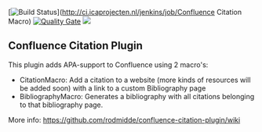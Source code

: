 [![Build Status](http://ci.icaprojecten.nl/jenkins/buildStatus/icon?job=Confluence%20Citation%20Macro)](http://ci.icaprojecten.nl/jenkins/job/Confluence Citation Macro)
[![Quality Gate](http://ci.icaprojecten.nl/api/badges/gate?key=nl.mdlware.confluence.plugins.citation)](http://ci.icaprojecten.nl/dashboard/index/nl.mdlware.confluence.plugins.citation)
<img src="http://ci.icaprojecten.nl/api/badges/measure?key=nl.mdlware.confluence.plugins.citation&metric=coverage"/>

Confluence Citation Plugin
--------------------------
This plugin adds APA-support to Confluence using 2 macro's:
* CitationMacro: Add a citation to a website (more kinds of resources will be added soon) with a link to a custom Bibliography page
* BibliographyMacro: Generates a bibliography with all citations belonging to that bibliography page.


More info: https://github.com/rodmidde/confluence-citation-plugin/wiki

